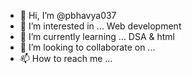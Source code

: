 - 👋 Hi, I’m @pbhavya037
- 👀 I’m interested in ... Web development
- 🌱 I’m currently learning ... DSA & html
- 💞️ I’m looking to collaborate on ...
- 📫 How to reach me ...

<!---
pbhavya037/pbhavya037 is a ✨ special ✨ repository because its `README.md` (this file) appears on your GitHub profile.
You can click the Preview link to take a look at your changes.
--->

